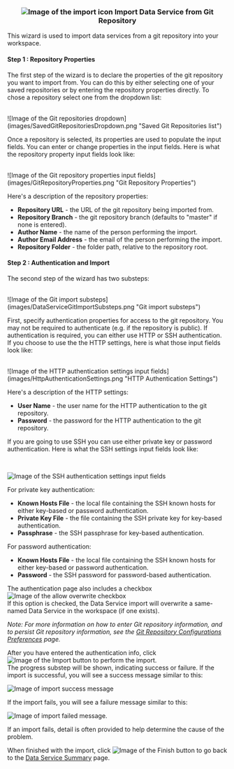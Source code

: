 ### <p style="text-align: center">![Image of the import icon](images/ImportIcon.png "Import Data Service from Git") Import Data Service from Git Repository</p>

This wizard is used to import data services from a git repository into your workspace. 

#### Step 1 : Repository Properties

The first step of the wizard is to declare the properties of the git repository you want to import from. You can do this by either selecting one of your saved repositories or by entering the repository properties directly. To chose a repository select one from the dropdown list:

<br />
![Image of the Git repositories dropdown](images/SavedGitRepositoriesDropdown.png "Saved Git Repositories list")

Once a repository is selected, its properties are used to populate the input fields. You can enter or change properties in the input fields. Here is what the repository property input fields look like:

<br />
![Image of the Git repository properties input fields](images/GitRepositoryProperties.png "Git Repository Properties")
<br />

Here's a description of the repository properties: 

*   **Repository URL** - the URL of the git repository being imported from.
*   **Repository Branch** - the git repository branch (defaults to "master" if none is entered).
*   **Author Name** - the name of the person performing the import.
*   **Author Email Address** - the email of the person performing the import.
*   **Repository Folder** - the folder path, relative to the repository root.

#### Step 2 : Authentication and Import 

The second step of the wizard has two substeps:

<br />
![Image of the Git import substeps](images/DataServiceGitImportSubsteps.png "Git import substeps")
<br />

First, specify authentication properties for access to the git repository. You may not be required to authenticate (e.g. if the repository is public).  If authentication is required, you can either use HTTP or SSH authentication. If you choose to use the the HTTP settings, here is what those input fields look like:

<br />
![Image of the HTTP authentication settings input fields](images/HttpAuthenticationSettings.png "HTTP Authentication Settings")

Here's a description of the HTTP settings: 

*   **User Name** - the user name for the HTTP authentication to the git repository.
*   **Password** - the password for the HTTP authentication to the git repository.

If you are going to use SSH you can use either private key or password authentication. Here is what the SSH settings input fields look like:

<br />

![Image of the SSH authentication settings input fields](images/SshAuthenticationSettings.png "SSH Authentication Settings")

For private key authentication: 

*   **Known Hosts File** - the local file containing the SSH known hosts for either key-based or password authentication.
*   **Private Key File** - the file containing the SSH private key for key-based authentication.
*   **Passphrase** - the SSH passphrase for key-based authentication.

For password authentication: 

*   **Known Hosts File** - the local file containing the SSH known hosts for either key-based or password authentication.
*   **Password** - the SSH password for password-based authentication.

The authentication page also includes a checkbox ![Image of the allow overwrite checkbox](images/DataServiceGitImportOverwrite.png "Allow Data Service overwrite")
<br />
If this option is checked, the Data Service import will overwrite a same-named Data Service in the workspace (if one exists).
<br />

_Note: For more information on how to enter Git repository information, and to persist Git repository information, see the [Git Repository Configurations Preferences](git-settings-help.html) page._

After you have entered the authentication info, click ![Image of the Import button](images/ImportButton.png "Import Button") to perform the import.  
The progress substep will be shown, indicating success or failure.  If the import is successful, you will see a success message similar to this: 
<br />

![Image of import success message](images/DataServiceGitImportSuccess.png "Import success")

If the import fails, you will see a failure message similar to this:
<br />

![Image of import failed message](images/DataServiceGitImportFailed.png "Import Failed").

If an import fails, detail is often provided to help determine the cause of the problem.

When finished with the import, click ![Image of the Finish button](images/FinishButton.png "Finish Button") to go back to the [Data Service Summary](dataservices-summary-help.html) page.
